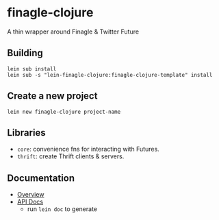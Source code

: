# finagle-clojure

A thin wrapper around Finagle & Twitter Future

## Building

    lein sub install
    lein sub -s "lein-finagle-clojure:finagle-clojure-template" install

## Create a new project

    lein new finagle-clojure project-name

## Libraries

* `core`: convenience fns for interacting with Futures.
* `thrift`: create Thrift clients & servers.

## Documentation

* [Overview](doc/intro.md)
* [API Docs](doc/codox/index.html)
  * run `lein doc` to generate
